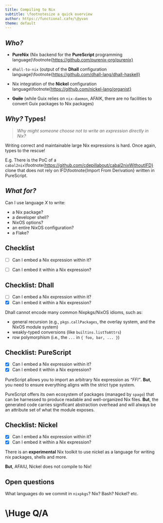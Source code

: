 ```yaml
---
title: Compiling to Nix
subtitle: \footnotesize a quick overview
author: https://functional.cafe/\@yvan
theme: default
---
```



## _Who?_

- **PureNix** (Nix backend for the **PureScript** programming language)\footnote{https://github.com/purenix-org/purenix}
 
- `dhall-to-nix` (output of the **Dhall** configuration language)\footnote{https://github.com/dhall-lang/dhall-haskell}
 
- Nix integration of the **Nickel** configuration language\footnote{https://github.com/nickel-lang/organist}

- ~~**Guile**~~ (while Guix relies on `nix-daemon`, AFAIK, there are no facilities to convert Guix packages to Nix packages)


## _Why?_ Types!

> _Why might someone choose not to write an expression directly in Nix?_

Writing correct and maintainable large Nix expressions is hard. Once again, types to the rescue!

E.g. There is the PoC of a `cabal2nix`\footnote{https://github.com/cdepillabout/cabal2nixWithoutIFD} clone that does not rely on IFD\footnote{Import From Derivation} written in PureScript.


## _What for?_

Can I use language _X_ to write:

- a Nix package?
- a developer shell?
- NixOS options?
- an entire NixOS configuration?
- a Flake?


## Checklist

- [ ] Can I embed a Nix expression within it?
- [ ] Can I embed it within a Nix expression?


## Checklist: **Dhall**

- [ ] Can I embed a Nix expression within it?
- [x] Can I embed it within a Nix expression?

Dhall cannot encode many common Nixpkgs/NixOS idioms, such as:

- general recursion (e.g., `pkgs.callPackages`, the overlay system, and the NixOS module system)
- weakly-typed conversions (like `builtins.listToAttrs`)
- row polymorphism (i.e., the `...` in `{ foo, bar, ... }`)


## Checklist: **PureScript**

- [x] Can I embed a Nix expression within it?
- [x] Can I embed it within a Nix expression?

PureScript allows you to import an arbitrary Nix expression as _“FFI”_. **But**, you need to ensure everything aligns with the strict type system.

PureScript offers its own ecosystem of packages (managed by `spago`) that can be harnessed to produce readable and well-organized Nix files. **But**, the generated code carries significant abstraction overhead and will always be an attribute set of what the module exposes.


## Checklist: **Nickel**

- [x] Can I embed a Nix expression within it?
- [x] Can I embed it within a Nix expression?

There is an **experimental** Nix toolkit to use nickel as a language for writing nix packages, shells and more.

**But**, AFAIU, Nickel does not compile to Nix!


## Open questions

What languages do we commit in `nixpkgs`? Nix? Bash? Nickel? etc.


# \Huge Q/A
